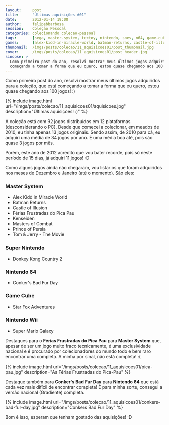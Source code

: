 ```yaml
---
layout:     post
title:      "Últimas aquisições #01"
date:       2012-01-14 19:00
author:     felipebbarbosa
session:    Coleção Pessoal
categories: colecionando colecao-pessoal
tags:       [sega, master-system, tectoy, nintendo, snes, n64, game-cube, wii]
games:      [alex-kidd-in-miracle-world, batman-returns, castle-of-illusion, pica-pau, kenseiden, masters-of-combat, prince-of-persia, tom-jerry, donkey-kong-country-2, conkers-bad-fur-day, star-fox-adventures, super-mario-galaxy]
thumbnail:  /imgs/posts/colecao/11_aquisicoes01/post_thumbnail.jpg
cover:      /imgs/posts/colecao/11_aquisicoes01/post_header.jpg
sinopse: >
  Como primeiro post do ano, resolvi mostrar meus últimos jogos adquiridos para a coleção, que está
  começando a tomar a forma que eu quero, estou quase chegando aos 100 jogos! :)
---
```

Como primeiro post do ano, resolvi mostrar meus últimos jogos adquiridos para a coleção, que está
começando a tomar a forma que eu quero, estou quase chegando aos 100 jogos! :)

{% include image.html
  url="/imgs/posts/colecao/11_aquisicoes01/aquisicoes.jpg"
  description="Últimas aquisições! :)" %}

A coleção está com 92 jogos distribuídos em 12 plataformas (desconsiderando o PC). Desde que
comecei a colecionar, em meados de 2010, eu tinha apenas 13 jogos originais. Sendo assim, de 2010
para cá, eu adquiri uma média de 34 jogos por ano. É uma média boa até, pois são quase 3 jogos
por mês.

Porém, este ano de 2012 acredito que vou bater recorde, pois só neste período de 15 dias, já
adquiri 11 jogos! :D

Como alguns jogos ainda não chegaram, vou listar os que foram adquiridos nos meses de Dezembro
e Janeiro (até o momento). São eles:

### Master System

- Alex Kidd in Miracle World
- Batman Returns
- Castle of Illusion
- Férias Frustradas do Pica Pau
- Kenseiden
- Masters of Combat
- Prince of Persia
- Tom & Jerry - The Movie

### Super Nintendo

- Donkey Kong Country 2

### Nintendo 64

- Conker's Bad Fur Day

### Game Cube

- Star Fox Adventures

### Nintendo Wii

- Super Mario Galaxy

Destaques para o **Férias Frustradas do Pica Pau** para **Master System** que, apesar de ser um
jogo muito fraco tecnicamente, é uma exclusividade nacional e é procurado por colecionadores do
mundo todo e bem raro encontrar uma completa. A minha por sinal, não está completa! :(

{% include image.html
  url="/imgs/posts/colecao/11_aquisicoes01/pica-pau.jpg"
  description="As Férias Frustradas do Pica-Pau" %}

Destaque também para **Conker's Bad Fur Day** para **Nintendo 64** que está cada vez mais difícil
de encontrar completa! E para minha sorte, consegui a versão nacional (Gradiente) completa.

{% include image.html
  url="/imgs/posts/colecao/11_aquisicoes01/conkers-bad-fur-day.jpg"
  description="Conkers Bad Fur Day" %}

Bom é isso, esperam que tenham gostado das aquisições! :D
